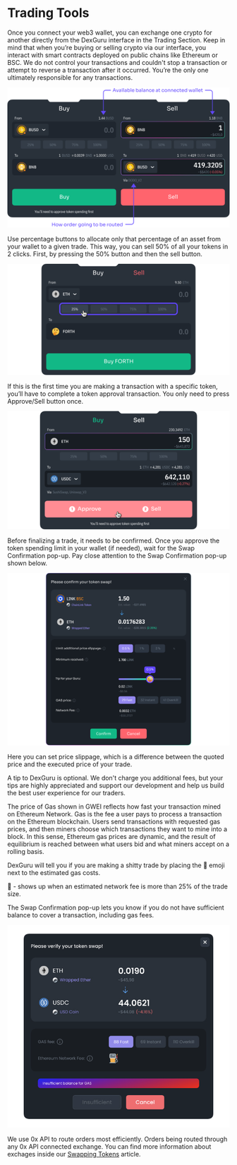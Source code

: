 # Trading Tools

Once you connect your web3 wallet, you can exchange one crypto for another directly from the DexGuru interface in the Trading Section. Keep in mind that when you’re buying or selling crypto via our interface, you interact with smart contracts deployed on public chains like Ethereum or BSC. We do not control your transactions and couldn't stop a transaction or attempt to reverse a transaction after it occurred. You’re the only one ultimately responsible for any transactions. &#x20;

![](<../../.gitbook/assets/001 (1).png>)

Use percentage buttons to allocate only that percentage of an asset from your wallet to a given trade. This way, you can sell 50% of all your tokens in 2 clicks. First, by pressing the 50% button and then the sell button.&#x20;

![Percentage buttons](<../../.gitbook/assets/002 (1).png>)

If this is the first time you are making a transaction with a specific token, you’ll have to complete a token approval transaction. You only need to press Approve/Sell button once.&#x20;

![](<../../.gitbook/assets/003 (3).png>)

Before finalizing a trade, it needs to be confirmed. Once you approve the token spending limit in your wallet (if needed), wait for the Swap Confirmation pop-up. Pay close attention to the Swap Confirmation pop-up shown below.

![](<../../.gitbook/assets/004 (2).png>)

Here you can set price slippage, which is a difference between the quoted price and the executed price of your trade.

A tip to DexGuru is optional. We don't charge you additional fees, but your tips are highly appreciated and support our development and help us build the best user experience for our traders.&#x20;

The price of Gas shown in GWEI reflects how fast your transaction mined on Ethereum Network. Gas is the fee a user pays to process a transaction on the Ethereum blockchain. Users send transactions with requested gas prices, and then miners choose which transactions they want to mine into a block. In this sense, Ethereum gas prices are dynamic, and the result of equilibrium is reached between what users bid and what miners accept on a rolling basis.

DexGuru will tell you if you are making a shitty trade by placing the 💩 emoji next to the estimated gas costs.&#x20;

💩 - shows up when an estimated network fee is more than 25% of the trade size.

The Swap Confirmation pop-up lets you know if you do not have sufficient balance to cover a transaction, including gas fees.&#x20;

![Insufficient balance](<../../.gitbook/assets/image (11).png>)

We use 0x API to route orders most efficiently. Orders being routed through any 0x API connected exchange. You can find more information about exchages inside our [Swapping Tokens](../../more-info/swapping-tokens.md) article.&#x20;

